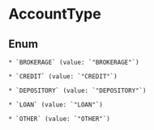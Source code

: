 
# AccountType

## Enum


    * `BROKERAGE` (value: `"BROKERAGE"`)

    * `CREDIT` (value: `"CREDIT"`)

    * `DEPOSITORY` (value: `"DEPOSITORY"`)

    * `LOAN` (value: `"LOAN"`)

    * `OTHER` (value: `"OTHER"`)



